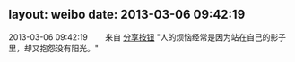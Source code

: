 layout: weibo
date: 2013-03-06 09:42:19
---
<meta name="referrer" content="no-referrer" />

2013-03-06 09:42:19  &nbsp;&nbsp;&nbsp;&nbsp;&nbsp;&nbsp; 来自 <a href="http://app.weibo.com/t/feed/cUcI1A" rel="nofollow">分享按钮</a>
"人的烦恼经常是因为站在自己的影子里，却又抱怨没有阳光。" ​​​

